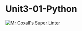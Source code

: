 # Unit3-01-Python
[![Mr Coxall's Super Linter](https://github.com/ICS3U-Programming-NolanS/Unit3-01-Python/workflows/Mr%20Coxall's%20Super%20Linter/badge.svg)](https://github.com/ICS3U-Programming-NolanS/Unit3-01-Python/actions/)
